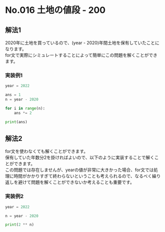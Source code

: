 # No.016 土地の値段 - 200
## 解法1
2020年に土地を買っているので、(year - 2020)年間土地を保有していたことになります。<br>
for文で実際にシミュレートすることによって簡単にこの問題を解くことができます。

### 実装例1
```py
year = 2022

ans = 1
n = year - 2020

for i in range(n):
    ans *= 2

print(ans)
```

## 解法2
for文を使わなくても解くことができます。<br>
保有していた年数分2を掛ければよいので、以下のように実装することで解くことができます。<br>
この問題では存在しませんが、yearの値が非常に大きかった場合、for文では処理に時間がかかりすぎて終わらないということも考えられるので、なるべく繰り返しを避けて問題を解くことができないか考えることも重要です。
### 実装例2
```py
year = 2022

n = year - 2020

print(2 ** n)
```

